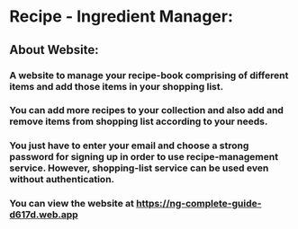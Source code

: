 # Recipe - Ingredient Manager:


## About Website:
### A website to manage your recipe-book comprising of different items and add those items in your shopping list.
### You can add more recipes to your collection and also add and remove items from shopping list according to your needs.
### You just have to enter your email and choose a strong password for signing up in order to use recipe-management service. However, shopping-list service can be used even without authentication.
### You can view the website at https://ng-complete-guide-d617d.web.app
